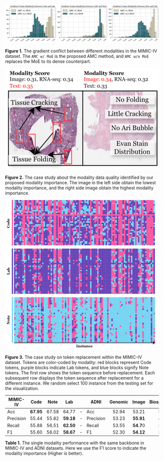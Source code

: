 
<img src="img/more_token_fusion-modality_gradient_conflict.png" alt="My Image" width="1000">

**Figure 1.** The gradient conflict between different modalities in the MIMIC-IV dataset. The `AMC w/ MoE` is the proposed AMC method, and `AMC w/o MoE` replaces the MoE to its dense counterpart. 


<img src="img/more_token_fusion-modality_quality.png" alt="My Image" width="1000">

**Figure 2.** The case study about the modality data quality identified by our proposed modality importance. The image in the left side obtain the lowest modality importance, and the right side image obtain the highest modality importance.

<img src="img/more_token_fusion-modality_replace_case_study.png" alt="My Image" width="1000">

**Figure 3.** The case study on token replacement within the MIMIC-IV dataset. Tokens are color-coded by modality: red blocks represent Code tokens, purple blocks indicate Lab tokens, and blue blocks signify Note tokens. The first row shows the token sequence before replacement. Each subsequent row displays the token sequence after replacement for a different instance. We random select 100 instance from the testing set for the visualization.


| **MIMIC-IV** | Code | Note | Lab || **ADNI** | Genomic | Image | Biospecimen | Clinical |
|---|:---:|:---:|:---:|-|---|:---:|:---:|:---:|:---:|
| Acc | **67.95** | 67.58 | 64.77 |-| Acc | 52.94 | 53.21 | 50.4 | **53.50** |
| Precision | 55.44 | 55.82 | **59.18** |-| Precision | 53.23 | **55.91** | 49.1 | 53.30 |
| Recall | 55.88 | 56.51 | **62.50** |-| Recall | 53.55 | **54.7**0 | 32.6 | 52.43 |
| F1 | 55.60 | 56.02 | **58.67** |-| F1 | 52.30 | **54.12** | 39.1 | 47.32 |

**Table 1.** The single modality performance with the same backbone in MIMIC-IV and ADNI datasets. Here we use the F1 score to indicate the modality importance (Higher is better).